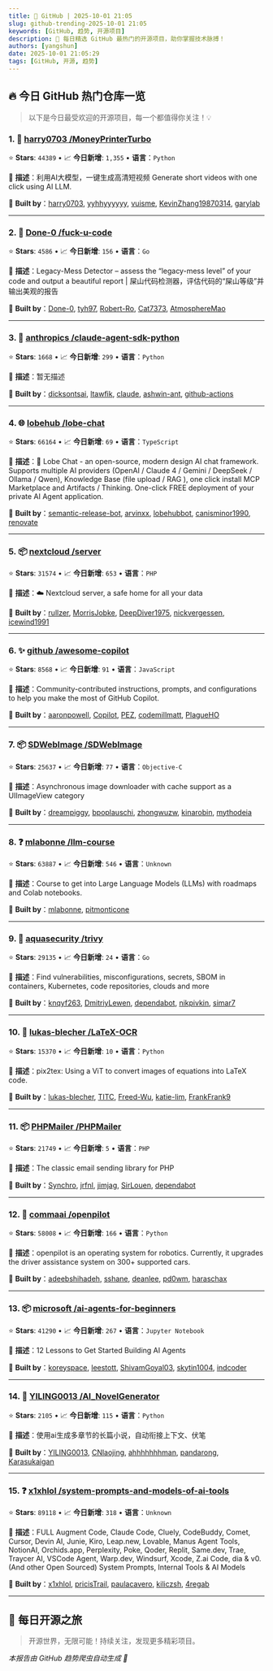 ```yaml
---
title: 🚀 GitHub | 2025-10-01 21:05
slug: github-trending-2025-10-01 21:05
keywords: [GitHub, 趋势, 开源项目]
description: 🌟 每日精选 GitHub 最热门的开源项目，助你掌握技术脉搏！
authors: [yangshun]
date: 2025-10-01 21:05:29
tags: [GitHub, 开源, 趋势]
---
```


## 🔥 今日 GitHub 热门仓库一览

> 以下是今日最受欢迎的开源项目，每一个都值得你关注！💡

### 1. 🐍 [harry0703 /MoneyPrinterTurbo](https://github.com/harry0703/MoneyPrinterTurbo)

⭐ **Stars**: `44389`   •   📈 **今日新增**: `1,355`   •   **语言**：`Python`

📝 **描述**：利用AI大模型，一键生成高清短视频 Generate short videos with one click using AI LLM.

🤝 **Built by**：[harry0703](https://github.com/harry0703), [yyhhyyyyyy](https://github.com/yyhhyyyyyy), [vuisme](https://github.com/vuisme), [KevinZhang19870314](https://github.com/KevinZhang19870314), [garylab](https://github.com/garylab)

---

### 2. 🚦 [Done-0 /fuck-u-code](https://github.com/Done-0/fuck-u-code)

⭐ **Stars**: `4586`   •   📈 **今日新增**: `156`   •   **语言**：`Go`

📝 **描述**：Legacy-Mess Detector – assess the “legacy-mess level” of your code and output a beautiful report | 屎山代码检测器，评估代码的“屎山等级”并输出美观的报告

🤝 **Built by**：[Done-0](https://github.com/Done-0), [tyh97](https://github.com/tyh97), [Robert-Ro](https://github.com/Robert-Ro), [Cat7373](https://github.com/Cat7373), [AtmosphereMao](https://github.com/AtmosphereMao)

---

### 3. 🐍 [anthropics /claude-agent-sdk-python](https://github.com/anthropics/claude-agent-sdk-python)

⭐ **Stars**: `1668`   •   📈 **今日新增**: `299`   •   **语言**：`Python`

📝 **描述**：暂无描述

🤝 **Built by**：[dicksontsai](https://github.com/dicksontsai), [ltawfik](https://github.com/ltawfik), [claude](https://github.com/claude), [ashwin-ant](https://github.com/ashwin-ant), [github-actions](https://github.com/github-actions)

---

### 4. 🌐 [lobehub /lobe-chat](https://github.com/lobehub/lobe-chat)

⭐ **Stars**: `66164`   •   📈 **今日新增**: `69`   •   **语言**：`TypeScript`

📝 **描述**：🤯 Lobe Chat - an open-source, modern design AI chat framework. Supports multiple AI providers (OpenAI / Claude 4 / Gemini / DeepSeek / Ollama / Qwen), Knowledge Base (file upload / RAG ), one click install MCP Marketplace and Artifacts / Thinking. One-click FREE deployment of your private AI Agent application.

🤝 **Built by**：[semantic-release-bot](https://github.com/semantic-release-bot), [arvinxx](https://github.com/arvinxx), [lobehubbot](https://github.com/lobehubbot), [canisminor1990](https://github.com/canisminor1990), [renovate](https://github.com/renovate)

---

### 5. 📦 [nextcloud /server](https://github.com/nextcloud/server)

⭐ **Stars**: `31574`   •   📈 **今日新增**: `653`   •   **语言**：`PHP`

📝 **描述**：☁️ Nextcloud server, a safe home for all your data

🤝 **Built by**：[rullzer](https://github.com/rullzer), [MorrisJobke](https://github.com/MorrisJobke), [DeepDiver1975](https://github.com/DeepDiver1975), [nickvergessen](https://github.com/nickvergessen), [icewind1991](https://github.com/icewind1991)

---

### 6. ✨ [github /awesome-copilot](https://github.com/github/awesome-copilot)

⭐ **Stars**: `8568`   •   📈 **今日新增**: `91`   •   **语言**：`JavaScript`

📝 **描述**：Community-contributed instructions, prompts, and configurations to help you make the most of GitHub Copilot.

🤝 **Built by**：[aaronpowell](https://github.com/aaronpowell), [Copilot](https://github.com/Copilot), [PEZ](https://github.com/PEZ), [codemillmatt](https://github.com/codemillmatt), [PlagueHO](https://github.com/PlagueHO)

---

### 7. 📦 [SDWebImage /SDWebImage](https://github.com/SDWebImage/SDWebImage)

⭐ **Stars**: `25637`   •   📈 **今日新增**: `77`   •   **语言**：`Objective-C`

📝 **描述**：Asynchronous image downloader with cache support as a UIImageView category

🤝 **Built by**：[dreampiggy](https://github.com/dreampiggy), [bpoplauschi](https://github.com/bpoplauschi), [zhongwuzw](https://github.com/zhongwuzw), [kinarobin](https://github.com/kinarobin), [mythodeia](https://github.com/mythodeia)

---

### 8. ❓ [mlabonne /llm-course](https://github.com/mlabonne/llm-course)

⭐ **Stars**: `63887`   •   📈 **今日新增**: `546`   •   **语言**：`Unknown`

📝 **描述**：Course to get into Large Language Models (LLMs) with roadmaps and Colab notebooks.

🤝 **Built by**：[mlabonne](https://github.com/mlabonne), [pitmonticone](https://github.com/pitmonticone)

---

### 9. 🚦 [aquasecurity /trivy](https://github.com/aquasecurity/trivy)

⭐ **Stars**: `29135`   •   📈 **今日新增**: `24`   •   **语言**：`Go`

📝 **描述**：Find vulnerabilities, misconfigurations, secrets, SBOM in containers, Kubernetes, code repositories, clouds and more

🤝 **Built by**：[knqyf263](https://github.com/knqyf263), [DmitriyLewen](https://github.com/DmitriyLewen), [dependabot](https://github.com/dependabot), [nikpivkin](https://github.com/nikpivkin), [simar7](https://github.com/simar7)

---

### 10. 🐍 [lukas-blecher /LaTeX-OCR](https://github.com/lukas-blecher/LaTeX-OCR)

⭐ **Stars**: `15370`   •   📈 **今日新增**: `10`   •   **语言**：`Python`

📝 **描述**：pix2tex: Using a ViT to convert images of equations into LaTeX code.

🤝 **Built by**：[lukas-blecher](https://github.com/lukas-blecher), [TITC](https://github.com/TITC), [Freed-Wu](https://github.com/Freed-Wu), [katie-lim](https://github.com/katie-lim), [FrankFrank9](https://github.com/FrankFrank9)

---

### 11. 📦 [PHPMailer /PHPMailer](https://github.com/PHPMailer/PHPMailer)

⭐ **Stars**: `21749`   •   📈 **今日新增**: `5`   •   **语言**：`PHP`

📝 **描述**：The classic email sending library for PHP

🤝 **Built by**：[Synchro](https://github.com/Synchro), [jrfnl](https://github.com/jrfnl), [jimjag](https://github.com/jimjag), [SirLouen](https://github.com/SirLouen), [dependabot](https://github.com/dependabot)

---

### 12. 🐍 [commaai /openpilot](https://github.com/commaai/openpilot)

⭐ **Stars**: `58008`   •   📈 **今日新增**: `166`   •   **语言**：`Python`

📝 **描述**：openpilot is an operating system for robotics. Currently, it upgrades the driver assistance system on 300+ supported cars.

🤝 **Built by**：[adeebshihadeh](https://github.com/adeebshihadeh), [sshane](https://github.com/sshane), [deanlee](https://github.com/deanlee), [pd0wm](https://github.com/pd0wm), [haraschax](https://github.com/haraschax)

---

### 13. 📦 [microsoft /ai-agents-for-beginners](https://github.com/microsoft/ai-agents-for-beginners)

⭐ **Stars**: `41290`   •   📈 **今日新增**: `267`   •   **语言**：`Jupyter Notebook`

📝 **描述**：12 Lessons to Get Started Building AI Agents

🤝 **Built by**：[koreyspace](https://github.com/koreyspace), [leestott](https://github.com/leestott), [ShivamGoyal03](https://github.com/ShivamGoyal03), [skytin1004](https://github.com/skytin1004), [indcoder](https://github.com/indcoder)

---

### 14. 🐍 [YILING0013 /AI_NovelGenerator](https://github.com/YILING0013/AI_NovelGenerator)

⭐ **Stars**: `2105`   •   📈 **今日新增**: `115`   •   **语言**：`Python`

📝 **描述**：使用ai生成多章节的长篇小说，自动衔接上下文、伏笔

🤝 **Built by**：[YILING0013](https://github.com/YILING0013), [CNlaojing](https://github.com/CNlaojing), [ahhhhhhhman](https://github.com/ahhhhhhhman), [pandarong](https://github.com/pandarong), [Karasukaigan](https://github.com/Karasukaigan)

---

### 15. ❓ [x1xhlol /system-prompts-and-models-of-ai-tools](https://github.com/x1xhlol/system-prompts-and-models-of-ai-tools)

⭐ **Stars**: `89118`   •   📈 **今日新增**: `318`   •   **语言**：`Unknown`

📝 **描述**：FULL Augment Code, Claude Code, Cluely, CodeBuddy, Comet, Cursor, Devin AI, Junie, Kiro, Leap.new, Lovable, Manus Agent Tools, NotionAI, Orchids.app, Perplexity, Poke, Qoder, Replit, Same.dev, Trae, Traycer AI, VSCode Agent, Warp.dev, Windsurf, Xcode, Z.ai Code, dia & v0. (And other Open Sourced) System Prompts, Internal Tools & AI Models

🤝 **Built by**：[x1xhlol](https://github.com/x1xhlol), [pricisTrail](https://github.com/pricisTrail), [paulacavero](https://github.com/paulacavero), [kiliczsh](https://github.com/kiliczsh), [4regab](https://github.com/4regab)

---

## 🌈 每日开源之旅

> 开源世界，无限可能！持续关注，发现更多精彩项目。

*本报告由 GitHub 趋势爬虫自动生成 🤖*
